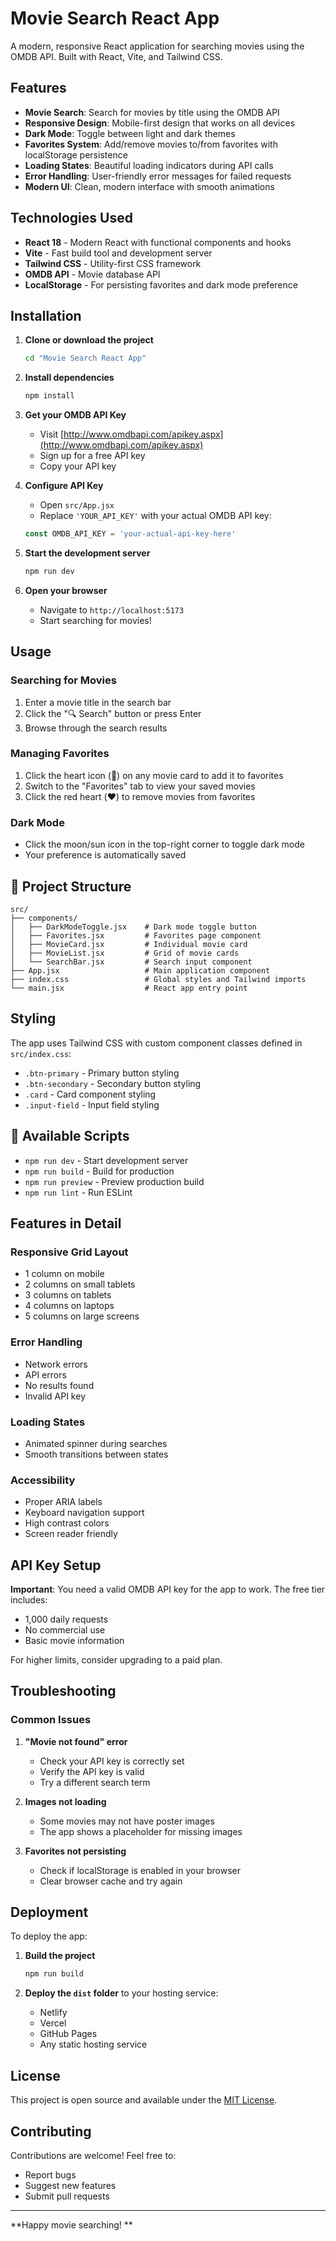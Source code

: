 #  Movie Search React App

A modern, responsive React application for searching movies using the OMDB API. Built with React, Vite, and Tailwind CSS.

##  Features

- **Movie Search**: Search for movies by title using the OMDB API
- **Responsive Design**: Mobile-first design that works on all devices
- **Dark Mode**: Toggle between light and dark themes
- **Favorites System**: Add/remove movies to/from favorites with localStorage persistence
- **Loading States**: Beautiful loading indicators during API calls
- **Error Handling**: User-friendly error messages for failed requests
- **Modern UI**: Clean, modern interface with smooth animations

## Technologies Used

- **React 18** - Modern React with functional components and hooks
- **Vite** - Fast build tool and development server
- **Tailwind CSS** - Utility-first CSS framework
- **OMDB API** - Movie database API
- **LocalStorage** - For persisting favorites and dark mode preference

##  Installation

1. **Clone or download the project**
   ```bash
   cd "Movie Search React App"
   ```

2. **Install dependencies**
   ```bash
   npm install
   ```

3. **Get your OMDB API Key**
   - Visit [http://www.omdbapi.com/apikey.aspx](http://www.omdbapi.com/apikey.aspx)
   - Sign up for a free API key
   - Copy your API key

4. **Configure API Key**
   - Open `src/App.jsx`
   - Replace `'YOUR_API_KEY'` with your actual OMDB API key:
   ```javascript
   const OMDB_API_KEY = 'your-actual-api-key-here'
   ```

5. **Start the development server**
   ```bash
   npm run dev
   ```

6. **Open your browser**
   - Navigate to `http://localhost:5173`
   - Start searching for movies!

##  Usage

### Searching for Movies
1. Enter a movie title in the search bar
2. Click the "🔍 Search" button or press Enter
3. Browse through the search results

### Managing Favorites
1. Click the heart icon (🤍) on any movie card to add it to favorites
2. Switch to the "Favorites" tab to view your saved movies
3. Click the red heart (❤️) to remove movies from favorites

### Dark Mode
- Click the moon/sun icon in the top-right corner to toggle dark mode
- Your preference is automatically saved

## 📁 Project Structure

```
src/
├── components/
│   ├── DarkModeToggle.jsx    # Dark mode toggle button
│   ├── Favorites.jsx         # Favorites page component
│   ├── MovieCard.jsx         # Individual movie card
│   ├── MovieList.jsx         # Grid of movie cards
│   └── SearchBar.jsx         # Search input component
├── App.jsx                   # Main application component
├── index.css                 # Global styles and Tailwind imports
└── main.jsx                  # React app entry point
```

##  Styling

The app uses Tailwind CSS with custom component classes defined in `src/index.css`:

- `.btn-primary` - Primary button styling
- `.btn-secondary` - Secondary button styling
- `.card` - Card component styling
- `.input-field` - Input field styling

## 🔧 Available Scripts

- `npm run dev` - Start development server
- `npm run build` - Build for production
- `npm run preview` - Preview production build
- `npm run lint` - Run ESLint

##  Features in Detail

### Responsive Grid Layout
- 1 column on mobile
- 2 columns on small tablets
- 3 columns on tablets
- 4 columns on laptops
- 5 columns on large screens

### Error Handling
- Network errors
- API errors
- No results found
- Invalid API key

### Loading States
- Animated spinner during searches
- Smooth transitions between states

### Accessibility
- Proper ARIA labels
- Keyboard navigation support
- High contrast colors
- Screen reader friendly

##  API Key Setup

**Important**: You need a valid OMDB API key for the app to work. The free tier includes:
- 1,000 daily requests
- No commercial use
- Basic movie information

For higher limits, consider upgrading to a paid plan.

##  Troubleshooting

### Common Issues

1. **"Movie not found" error**
   - Check your API key is correctly set
   - Verify the API key is valid
   - Try a different search term

2. **Images not loading**
   - Some movies may not have poster images
   - The app shows a placeholder for missing images

3. **Favorites not persisting**
   - Check if localStorage is enabled in your browser
   - Clear browser cache and try again

## Deployment

To deploy the app:

1. **Build the project**
   ```bash
   npm run build
   ```

2. **Deploy the `dist` folder** to your hosting service:
   - Netlify
   - Vercel
   - GitHub Pages
   - Any static hosting service

##  License

This project is open source and available under the [MIT License](LICENSE).

##  Contributing

Contributions are welcome! Feel free to:
- Report bugs
- Suggest new features
- Submit pull requests

---

**Happy movie searching! **
